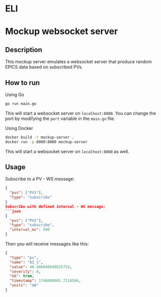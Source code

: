 # ELI

# Mockup websocket server

## Description

This mockup server emulates a websocket server that produce random EPICS data based on subscribed PVs.

## How to run

Using Go

```bash
go run main.go
```

This will start a websocket server on `localhost:8080`.
You can change the port by modifying the `port` variable in the `main.go` file.

Using Docker

```bash
docker build -t mockup-server .
docker run -p 8080:8080 mockup-server
```

This will start a websocket server on `localhost:8080` as well.

## Usage

Subscribe to a PV - WS message:

````json
{
  "pvs": ["PV1"],
  "type": "subscribe"
}
Subscribe with defined interval - WS message:
```json
{
  "pvs": ["PV1"],
  "type": "subscribe",
  "interval_ms": 500
}
````

Then you will receive messages like this:

```json
{
  "type": "pv",
  "name": "AI_1",
  "value": 46.486046048625724,
  "severity": 0,
  "ok": true,
  "timestamp": 1746000001.7116504,
  "units": "mA"
}
```
